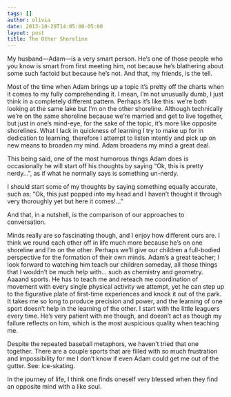 ```yaml
---
tags: []
author: olivia
date: 2013-10-29T14:05:00-05:00
layout: post
title: The Other Shoreline
---
```


My husband—Adam—is a very smart person. He’s one of those people who you know is smart from first meeting him, not because he’s blathering about some such factoid but because he’s not. And that, my friends, is the tell.

Most of the time when Adam brings up a topic it’s pretty off the charts when it comes to my fully comprehending it. I mean, I’m not unusually dumb, I just think in a completely different pattern. Perhaps it’s like this: we’re both looking at the same lake but I’m on the other shoreline. Although technically we’re on the same shoreline because we’re married and get to live together, but just in one’s mind-eye, for the sake of the topic, it’s more like opposite shorelines. What I lack in quickness of learning I try to make up for in dedication to learning, therefore I attempt to listen intently and pick up on new means to broaden my mind. Adam broadens my mind a great deal.

This being said, one of the most humorous things Adam does is occasionally he will start off his thoughts by saying “Ok, this is pretty nerdy…”, as if what he normally says is something un-nerdy.

I should start some of my thoughts by saying something equally accurate, such as: “Ok, this just popped into my head and I haven’t thought it through very thoroughly yet but here it comes!…”

And that, in a nutshell, is the comparison of our approaches to conversation.

Minds really are so fascinating though, and I enjoy how different ours are. I think we round each other off in life much more because he’s on one shoreline and I’m on the other. Perhaps we’ll give our children a full-bodied perspective for the formation of their own minds. Adam’s a great teacher; I look forward to watching him teach our children someday, all those things that I wouldn’t be much help with… such as chemistry and geometry. Aaaand sports. He has to teach me and reteach me coordination of movement with every single physical activity we attempt, yet he can step up to the figurative plate of first-time experiences and knock it out of the park. It takes me so long to produce precision and power, and the learning of one sport doesn’t help in the learning of the other. I start with the little leaguers every time. He’s very patient with me though, and doesn’t act as though my failure reflects on him, which is the most auspicious quality when teaching me.

Despite the repeated baseball metaphors, we haven’t tried that one together. There are a couple sports that are filled with so much frustration and impossibility for me I don’t know if even Adam could get me out of the gutter. See: ice-skating.

In the journey of life, I think one finds oneself very blessed when they find an opposite mind with a like soul.
